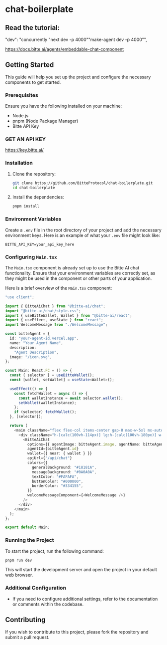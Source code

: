 # chat-boilerplate

## Read the tutorial:

"dev": "concurrently \"next dev -p 4000\"\"make-agent dev -p 4000\"",

https://docs.bitte.ai/agents/embeddable-chat-component

## Getting Started

This guide will help you set up the project and configure the necessary components to get started.

### Prerequisites

Ensure you have the following installed on your machine:

- Node.js
- pnpm (Node Package Manager)
- Bitte API Key

### GET AN API KEY

https://key.bitte.ai/

### Installation

1. Clone the repository:

   ```bash
   git clone https://github.com/BitteProtocol/chat-boilerplate.git
   cd chat-boilerplate
   ```
2. Install the dependencies:

   ```bash
   pnpm install
   ```

### Environment Variables

Create a `.env` file in the root directory of your project and add the necessary environment keys. Here is an example of what your `.env` file might look like:

```plaintext
BITTE_API_KEY=your_api_key_here
```

### Configuring `Main.tsx`

The `Main.tsx` component is already set up to use the Bitte AI chat functionality. Ensure that your environment variables are correctly set, as they might be used in the component or other parts of your application.

Here is a brief overview of the `Main.tsx` component:

```typescript
"use client";

import { BitteAiChat } from "@bitte-ai/chat";
import "@bitte-ai/chat/style.css";
import { useBitteWallet, Wallet } from "@bitte-ai/react";
import { useEffect, useState } from "react";
import WelcomeMessage from "./WelcomeMessage";

const bitteAgent = {
  id: "your-agent-id.vercel.app",
  name: "Your Agent Name",
  description:
    "Agent Description",
  image: "/icon.svg",
};

const Main: React.FC = () => {
  const { selector } = useBitteWallet();
  const [wallet, setWallet] = useState<Wallet>();

  useEffect(() => {
    const fetchWallet = async () => {
      const walletInstance = await selector.wallet();
      setWallet(walletInstance);
    };
    if (selector) fetchWallet();
  }, [selector]);

  return (
    <main className="flex flex-col items-center gap-8 max-w-5xl mx-auto my-4 md:my-8">
      <div className="h-[calc(100vh-114px)] lg:h-[calc(100vh-180px)] w-full">
        <BitteAiChat
          options={{ agentImage: bitteAgent.image, agentName: bitteAgent.name }}
          agentId={bitteAgent.id}
          wallet={{ near: { wallet } }}
          apiUrl={"/api/chat"}
          colors={{
            generalBackground: "#18181A",
            messageBackground: "#0A0A0A",
            textColor: "#FAFAFA",
            buttonColor: "#000000",
            borderColor: "#334155",
          }}
          welcomeMessageComponent={<WelcomeMessage />}
        />
      </div>
    </main>
  );
};

export default Main;
```

### Running the Project

To start the project, run the following command:

```bash
pnpm run dev
```

This will start the development server and open the project in your default web browser.

### Additional Configuration

- If you need to configure additional settings, refer to the documentation or comments within the codebase.

## Contributing

If you wish to contribute to this project, please fork the repository and submit a pull request.
